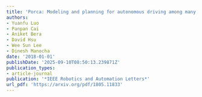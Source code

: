 ```yaml
---
title: 'Porca: Modeling and planning for autonomous driving among many pedestrians'
authors:
- Yuanfu Luo
- Panpan Cai
- Aniket Bera
- David Hsu
- Wee Sun Lee
- Dinesh Manocha
date: '2018-01-01'
publishDate: '2025-09-10T08:50:13.239871Z'
publication_types:
- article-journal
publication: '*IEEE Robotics and Automation Letters*'
url_pdf: 'https://arxiv.org/pdf/1805.11833'
---
```

